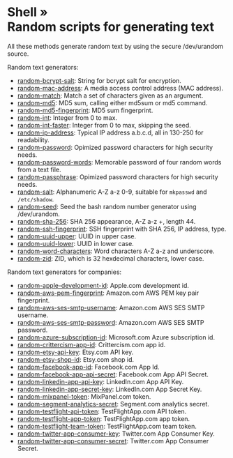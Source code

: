 # Shell » <br> Random scripts for generating text

All these methods generate random text by using the secure /dev/urandom source.

Random text generators:

  * [random-bcrypt-salt](random-bcrypt-salt): String for bcrypt salt for encryption.
  * [random-mac-address](random-mac-address): A media access control address (MAC address).
  * [random-match](random-match): Match a set of characters given as an argument.
  * [random-md5](random-md5): MD5 sum, calling either md5sum or md5 command.
  * [random-md5-fingerprint](random-md5-fingerprint): MD5 sum fingerprint.
  * [random-int](random-int): Integer from 0 to max.
  * [random-int-faster](random-int-faster): Integer from 0 to max, skipping the seed.
  * [random-ip-address](random-ip-address): Typical IP address a.b.c.d, all in 130-250 for readability.
  * [random-password](random-password): Opimized password characters for high security needs.
  * [random-password-words](random-password-words): Memorable password of four random words from a text file.
  * [random-passphrase](random-passphrase): Opimized password characters for high security needs.
  * [random-salt](random-salt): Alphanumeric A-Z a-z 0-9, suitable for `mkpasswd` and `/etc/shadow`.
  * [random-seed](random-seed): Seed the bash random number generator using /dev/urandom.
  * [random-sha-256](random-sha-256): SHA 256 appearance, A-Z a-z +, length 44.
  * [random-ssh-fingerprint](random-ssh-fingerprint): SSH fingerprint with SHA 256, IP address, type.
  * [random-uuid-upper](random-uuid-upper): UUID in upper case.
  * [random-uuid-lower](random-uuid-lower): UUID in lower case.
  * [random-word-characters](random-word-characters): Word characters A-Z a-z and underscore.
  * [random-zid](random-zid): ZID, which is 32 hexdecimal characters, lower case.

Random text generators for companies:

  * [random-apple-development-id](random-apple-development-id): Apple.com development id.
  * [random-aws-pem-fingerprint](random-aws-pem-fingerprint): Amazon.com AWS PEM key pair fingerprint.
  * [random-aws-ses-smtp-username](random-aws-ses-smtp-username): Amazon.com AWS SES SMTP username.
  * [random-aws-ses-smtp-password](random-aws-ses-smtp-password): Amazon.com AWS SES SMTP password.
  * [random-azure-subscription-id](random-azure-subscription-id): Microsoft.com Azure subscription id.
  * [random-crittercism-app-id](random-crittercism-app-id): Crittercism.com app id.
  * [random-etsy-api-key](random-etsy-api-key): Etsy.com API key.
  * [random-etsy-shop-id](random-etsy-shop-id): Etsy.com shop id.
  * [random-facebook-app-id](random-facebook-app-id): Facebook.com App Id.
  * [random-facebook-app-api-secret](random-facebook-app-api-secret): Facebook.com App API Secret.
  * [random-linkedin-app-api-key](random-linkedin-app-api-key): LinkedIn.com App API Key.
  * [random-linkedin-app-secret-key](random-linkedin-app-secret-key): LinkedIn.com App Secret Key.
  * [random-mixpanel-token](random-mixpanel-token): MixPanel.com token.
  * [random-segment-analytics-secret](random-segment-analytics-secret): Segment.com analytics secret.
  * [random-testflight-api-token](random-testflight-api-token): TestFlightApp.com API token.
  * [random-testflight-app-token](random-testflight-app-token): TestFlightApp.com app token.
  * [random-testflight-team-token](random-testflight-team-token): TestFlightApp.com team token.
  * [random-twitter-app-consumer-key](random-twitter-app-consumer-key): Twitter.com App Consumer Key.
  * [random-twitter-app-consumer-secret](random-twitter-app-consumer-secret): Twitter.com App Consumer Secret.
